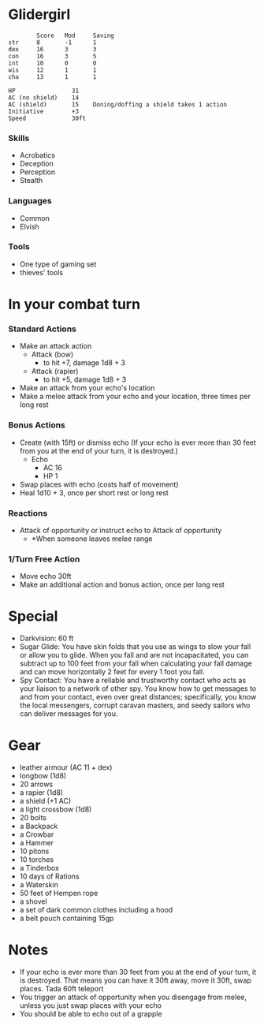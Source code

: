 # Glidergirl
```
		Score	Mod 	Saving
str	  	8		-1		1
dex		16		3		3
con		16		3		5
int		10		0		0
wis		12		1		1
cha		13		1		1

HP                31
AC (no shield)    14
AC (shield)       15	Doning/doffing a shield takes 1 action
Initiative        +3
Speed             30ft

```


### Skills
- Acrobatics
- Deception
- Perception
- Stealth

### Languages
- Common
- Elvish

### Tools
- One type of gaming set
- thieves' tools

# In your combat turn

### Standard Actions
- Make an attack action
	- Attack (bow)
		- to hit +7, damage 1d8 + 3
	- Attack (rapier)
		- to hit +5, damage 1d8 + 3
- Make an attack from your echo's location
- Make a melee attack from your echo and your location, three times per long rest

### Bonus Actions
- Create (with 15ft) or dismiss echo (If your echo is ever more than 30 feet from you at the end of your turn, it is destroyed.)
	- Echo
		- AC 16
		- HP 1
- Swap places with echo (costs half of movement)
- Heal 1d10 + 3, once per short rest or long rest

### Reactions
- Attack of opportunity or instruct echo to Attack of opportunity
	- \*When someone leaves melee range

### 1/Turn Free Action
- Move echo 30ft
- Make an additional action and bonus action, once per long rest

# Special

- Darkvision: 60 ft
- Sugar Glide: You have skin folds that you use as wings to slow your fall or allow you to glide. When you fall and are not incapacitated, you can subtract up to 100 feet from your fall when calculating your fall damage and can move horizontally 2 feet for every 1 foot you fall.
- Spy Contact: You have a reliable and trustworthy contact who acts as your liaison to a network of other spy. You know how to get messages to and from your contact, even over great distances; specifically, you know the local messengers, corrupt caravan masters, and seedy sailors who can deliver messages for you.

# Gear

- leather armour (AC 11 + dex)
- longbow (1d8)
- 20 arrows
- a rapier (1d8)
- a shield (+1 AC)
- a light crossbow (1d8)
- 20 bolts 
- a Backpack
- a Crowbar
- a Hammer
- 10 pitons
- 10 torches
- a Tinderbox
- 10 days of Rations
- a Waterskin
- 50 feet of Hempen rope
- a shovel
- a set of dark common clothes including a hood
- a belt pouch containing 15gp


# Notes

- If your echo is ever more than 30 feet from you at the end of your turn, it is destroyed. That means you can have it 30ft away, move it 30ft, swap places. Tada 60ft teleport
- You trigger an attack of opportunity when you disengage from melee, unless you just swap places with your echo
- You should be able to echo out of a grapple 
